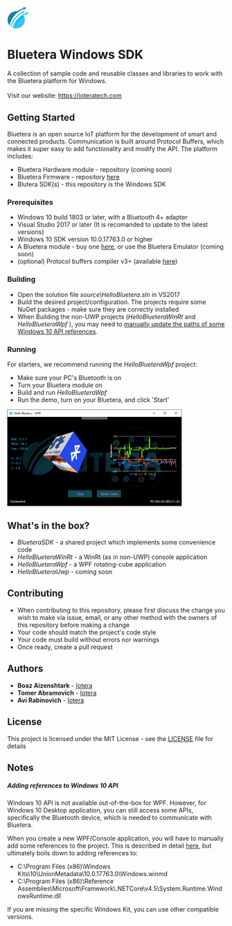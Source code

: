 <img src=docs/images/iotera_logo.png width="10%" height="10%"></br>
# Bluetera Windows SDK
A collection of sample code and reusable classes and libraries to work with the Bluetera platform for Windows.</br></br>
Visit our website: https://ioteratech.com

## Getting Started
Bluetera is an open source IoT platform for the development of smart and connected products. Communication is built around Protocol Buffers, which makes it super easy to add functionality and modify the API. The platform includes:
* Bluetera Hardware module - repository (coming soon)
* Bluetera Firmware - repository [here](https://github.com/ioteratech/bluetera-firmware)
* Blutera SDK(s) - this repository is the Windows SDK

### Prerequisites
- Windows 10 build 1803 or later, with a Bluetooth 4+ adapter
- Visual Studio 2017 or later (It is recomanded to update to the latest versions)
- Windows 10 SDK version 10.0.17763.0 or higher
- A Bluetera module - buy one [here](https://ioteratech.com), or use the Bluetera Emulator (coming soon)
- (optional) Protocol buffers compiler v3+ (available [here](https://developers.google.com/protocol-buffers/docs/downloads))
 
### Building
- Open the solution file *source\HelloBluetera.sln* in VS2017
- Build the desired project/configuration. The projects require some NuGet packages - make sure they are correctly installed
- When Building the non-UWP projects (*HelloBlueteraWinRt* and *HelloBlueteraWpf* ), you may need to [manually update the paths of some Windows 10 API references](#winmd).

### Running
For starters, we recommend running the *HelloBlueteraWpf* project:
* Make sure your PC's Bluetooth is on
* Turn your Bluetera module on
* Build and run *HelloBlueteraWpf*
* Run the demo, turn on your Bluetera, and click 'Start'

<img src=docs/images/bluetera-logger.png width="80%" height="80%"></br>

## What's in the box?
- *BlueteraSDK* - a shared project which implements some convenience code
- *HelloBlueteraWinRt* - a WinRt (as in non-UWP) console application
- *HelloBlueteraWpf* - a WPF rotating-cube application
- *HelloBlueteraUwp* - coming soon

## Contributing
* When contributing to this repository, please first discuss the change you wish to make via issue, email, or any other method with the owners of this repository before making a change
* Your code should match the project's code style
* Your code must build without errors nor warnings
* Once ready, create a pull request

## Authors
* **Boaz Aizenshtark** - [Iotera](https://ioteratech.com/company/)
* **Tomer Abramovich** - [Iotera](https://ioteratech.com/company/)
* **Avi Rabinovich** - [Iotera](https://ioteratech.com/company/)

## License
This project is licensed under the MIT License - see the [LICENSE](LICENSE) file for details

## Notes
##### <a name="winmd"></a> Adding references to Windows 10 API
Windows 10 API is not available out-of-the-box for WPF. 
However, for Windows 10 Desktop application, you can still access some APIs, specifically the Bluetooth device, which is needed to communicate with Bluetera.

When you create a new WPF/Console application, you will have to manually add some references to the project. 
This is described in detail [here](https://blogs.windows.com/buildingapps/2017/01/25/calling-windows-10-apis-desktop-application/),
but ultimately boils down to adding references to:

- C:\Program Files (x86)\Windows Kits\10\UnionMetadata\10.0.17763.0\Windows.winmd
- C:\Program Files (x86)\Reference Assemblies\Microsoft\Framework\\.NETCore\v4.5\System.Runtime.WindowsRuntime.dll

If you are missing the specific Windows Kit, you can use other compatible versions.


